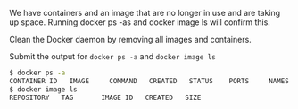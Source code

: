 We have containers and an image that are no longer in use and are taking up space. Running docker ps -as and docker image ls will confirm this.

Clean the Docker daemon by removing all images and containers.

Submit the output for `docker ps -a` and `docker image ls`

```sh
$ docker ps -a
CONTAINER ID   IMAGE     COMMAND   CREATED   STATUS    PORTS     NAMES
$ docker image ls
REPOSITORY   TAG       IMAGE ID   CREATED   SIZE
```